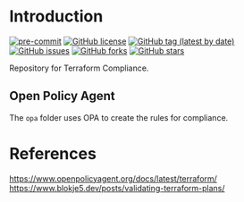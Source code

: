 # Introduction

[![pre-commit](https://img.shields.io/badge/pre--commit-enabled-brightgreen?logo=pre-commit&logoColor=white)](https://github.com/pre-commit/pre-commit)
[![GitHub license](https://img.shields.io/github/license/bcochofel/terraform-compliance.svg)](https://github.com/bcochofel/terraform-compliance/blob/master/LICENSE)
[![GitHub tag (latest by date)](https://img.shields.io/github/v/tag/bcochofel/terraform-compliance)](https://github.com/bcochofel/terraform-compliance/tags)
[![GitHub issues](https://img.shields.io/github/issues/bcochofel/terraform-compliance.svg)](https://github.com/bcochofel/terraform-compliance/issues/)
[![GitHub forks](https://img.shields.io/github/forks/bcochofel/terraform-compliance.svg?style=social&label=Fork&maxAge=2592000)](https://github.com/bcochofel/terraform-compliance/network/)
[![GitHub stars](https://img.shields.io/github/stars/bcochofel/terraform-compliance.svg?style=social&label=Star&maxAge=2592000)](https://github.com/bcochofel/terraform-compliance/stargazers/)

Repository for Terraform Compliance.

## Open Policy Agent

The `opa` folder uses OPA to create the rules for compliance.

# References

https://www.openpolicyagent.org/docs/latest/terraform/
https://www.blokje5.dev/posts/validating-terraform-plans/
